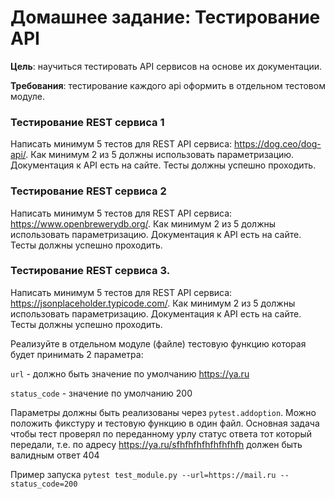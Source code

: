 # Домашнее задание: Тестирование API

**Цель**:
научиться тестировать API сервисов на основе их документации. 

**Требования**: тестирование каждого api оформить в отдельном тестовом модуле.

### Тестирование REST сервиса 1
Написать минимум 5 тестов для REST API сервиса: https://dog.ceo/dog-api/.
Как минимум 2 из 5 должны использовать параметризацию.
Документация к API есть на сайте. 
Тесты должны успешно проходить.

### Тестирование REST сервиса 2
Написать минимум 5 тестов для REST API сервиса: https://www.openbrewerydb.org/.
Как минимум 2 из 5 должны использовать параметризацию.
Документация к API есть на сайте.
Тесты должны успешно проходить.

### Тестирование REST сервиса 3.
Написать минимум 5 тестов для REST API сервиса: https://jsonplaceholder.typicode.com/.
Как минимум 2 из 5 должны использовать параметризацию.
Документация к API есть на сайте. 
Тесты должны успешно проходить.

Реализуйте в отдельном модуле (файле) тестовую функцию которая будет принимать 2 параметра:

`url` - должно быть значение по умолчанию https://ya.ru

`status_code` - значение по умолчанию 200

Параметры должны быть реализованы через `pytest.addoption`.
Можно положить фикcтуру и тестовую функцию в один файл.
Основная задача чтобы тест проверял по переданному урлу статус ответа тот который передали, 
т.е. по адресу https://ya.ru/sfhfhfhfhfhfhfhfh должен быть валидным ответ 404

Пример запуска `pytest test_module.py --url=https://mail.ru --status_code=200`
